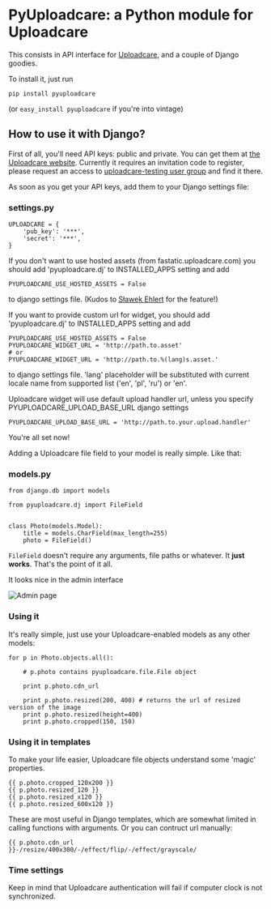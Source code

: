# PyUploadcare: a Python module for Uploadcare

This consists in API interface for [Uploadcare][1], and a couple of Django goodies.

To install it, just run

    pip install pyuploadcare

(or `easy_install pyuploadcare` if you're into vintage)

## How to use it with Django?

First of all, you'll need API keys: public and private. You can get them at [the Uploadcare website][1]. Currently it requires an invitation code to register, please request an access to [uploadcare-testing user group][2] and find it there.

As soon as you get your API keys, add them to your Django settings file:

### settings.py

    UPLOADCARE = {
        'pub_key': '***',
        'secret': '***',
    }

If you don't want to use hosted assets (from fastatic.uploadcare.com) you
should add 'pyuploadcare.dj' to INSTALLED_APPS setting and add

    PYUPLOADCARE_USE_HOSTED_ASSETS = False


to django settings file. (Kudos to [Sławek Ehlert][3] for the feature!)

[3]: https://github.com/slafs

If you want to provide custom url for widget, you should add 'pyuploadcare.dj'
to INSTALLED_APPS setting and add

    PYUPLOADCARE_USE_HOSTED_ASSETS = False
    PYUPLOADCARE_WIDGET_URL = 'http://path.to.asset'
    # or
    PYUPLOADCARE_WIDGET_URL = 'http://path.to.%(lang)s.asset.'


to django settings file. 'lang' placeholder will be substituted with current
locale name from supported list ('en', 'pl', 'ru') or 'en'.

Uploadcare widget will use default upload handler url, unless you specify
PYUPLOADCARE_UPLOAD_BASE_URL django settings

    PYUPLOADCARE_UPLOAD_BASE_URL = 'http://path.to.your.upload.handler'


You're all set now!

Adding a Uploadcare file field to your model is really simple. Like that:

### models.py

    from django.db import models

    from pyuploadcare.dj import FileField


    class Photo(models.Model):
        title = models.CharField(max_length=255)
        photo = FileField()

`FileField` doesn't require any arguments, file paths or whatever. It **just works**. That's the point of it all.

It looks nice in the admin interface

![Admin page](http://f.cl.ly/items/1v120O3h2W462o3T323F/Screen%20Shot%202011-11-04%20at%202.03.32%20PM.png)

### Using it

It's really simple, just use your Uploadcare-enabled models as any other models:

    for p in Photo.objects.all():

        # p.photo contains pyuploadcare.file.File object

        print p.photo.cdn_url

        print p.photo.resized(200, 400) # returns the url of resized version of the image
        print p.photo.resized(height=400)
        print p.photo.cropped(150, 150)

### Using it in templates

To make your life easier, Uploadcare file objects understand some 'magic' properties.

    {{ p.photo.cropped_120x200 }}
    {{ p.photo.resized_120 }}
    {{ p.photo.resized_x120 }}
    {{ p.photo.resized_600x120 }}

These are most useful in Django templates, which are somewhat limited in calling functions with arguments.
Or you can contruct url manually:

    {{ p.photo.cdn_url }}-/resize/400x300/-/effect/flip/-/effect/grayscale/


### Time settings

Keep in mind that Uploadcare authentication will fail if computer clock is not synchronized.


[1]: http://uploadcare.com/
[2]: https://groups.google.com/group/uploadcare-testing
